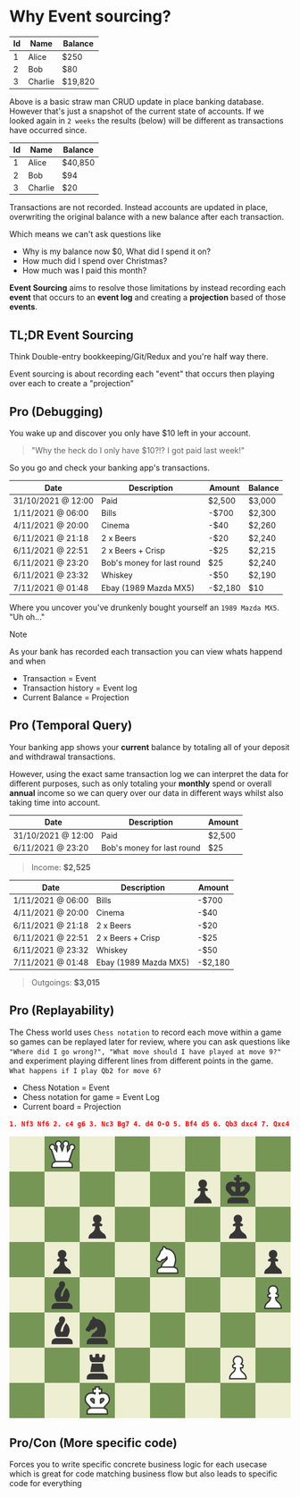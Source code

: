 # Why Event sourcing?

| Id  | Name    | Balance |
| --- | ------- | ------- |
| 1   | Alice   | $250    |
| 2   | Bob     | $80     |
| 3   | Charlie | $19,820 |

Above is a basic straw man CRUD update in place banking database.
However that's just a snapshot of the current state of accounts.
If we looked again in `2 weeks` the results (below) will be different as
transactions have occurred since.

| Id  | Name    | Balance |
| --- | ------- | ------- |
| 1   | Alice   | $40,850 |
| 2   | Bob     | $94     |
| 3   | Charlie | $20     |

Transactions are not recorded. Instead accounts are updated in place,
overwriting the original balance with a new balance after each transaction.

Which means we can't ask questions like

* Why is my balance now $0, What did I spend it on?
* How much did I spend over Christmas?
* How much was I paid this month?

**Event Sourcing** aims to resolve those limitations by
instead recording each **event** that occurs to an **event log**
and creating a **projection** based of those **events**.

## TL;DR Event Sourcing

Think Double-entry bookkeeping/Git/Redux and you're half way there.

Event sourcing is about recording each "event" that occurs then
playing over each to create a "projection"

## Pro (Debugging)

You wake up and discover you only have $10 left in your account.

> "Why the heck do I only have $10?!? I got paid last week!"

So you go and check your banking app's transactions.

| Date               | Description                | Amount  | Balance |
| ------------------ | -------------------------- | ------- | ------- |
| 31/10/2021 @ 12:00 | Paid                       | $2,500  | $3,000  |
| 1/11/2021 @ 06:00  | Bills                      | -$700   | $2,300  |
| 4/11/2021 @ 20:00  | Cinema                     | -$40    | $2,260  |
| 6/11/2021 @ 21:18  | 2 x Beers                  | -$20    | $2,240  |
| 6/11/2021 @ 22:51  | 2 x Beers + Crisp          | -$25    | $2,215  |
| 6/11/2021 @ 23:20  | Bob's money for last round | $25     | $2,240  |
| 6/11/2021 @ 23:32  | Whiskey                    | -$50    | $2,190  |
| 7/11/2021 @ 01:48  | Ebay (1989 Mazda MX5)      | -$2,180 | $10     |

Where you uncover you've drunkenly bought yourself an `1989 Mazda MX5`. "Uh oh..."

> [!NOTE]
> As your bank has recorded each transaction you can view whats happend and when

* Transaction = Event
* Transaction history = Event log
* Current Balance = Projection

## Pro (Temporal Query)

Your banking app shows your **current** balance by totaling
all of your deposit and withdrawal transactions.

However, using the exact same transaction log we can interpret the
data for different purposes, such as only totaling your **monthly** spend
or overall **annual** income so we can query over our data in
different ways whilst also taking time into account.

| Date               | Description                | Amount |
| ------------------ | -------------------------- | ------ |
| 31/10/2021 @ 12:00 | Paid                       | $2,500 |
| 6/11/2021 @ 23:20  | Bob's money for last round | $25    |

> Income: **$2,525**

| Date              | Description           | Amount  |
| ----------------- | --------------------- | ------- |
| 1/11/2021 @ 06:00 | Bills                 | -$700   |
| 4/11/2021 @ 20:00 | Cinema                | -$40    |
| 6/11/2021 @ 21:18 | 2 x Beers             | -$20    |
| 6/11/2021 @ 22:51 | 2 x Beers + Crisp     | -$25    |
| 6/11/2021 @ 23:32 | Whiskey               | -$50    |
| 7/11/2021 @ 01:48 | Ebay (1989 Mazda MX5) | -$2,180 |

> Outgoings: **$3,015**

## Pro (Replayability)

The Chess world uses `Chess notation` to record each move within a game
so games can be replayed later for review, where you can ask questions like
`"Where did I go wrong?", "What move should I have played at move 9?"` and
experiment playing different lines from different points in the game.
`What happens if I play Qb2 for move 6?`

* Chess Notation = Event
* Chess notation for game = Event Log
* Current board = Projection

```JSON
1. Nf3 Nf6 2. c4 g6 3. Nc3 Bg7 4. d4 O-O 5. Bf4 d5 6. Qb3 dxc4 7. Qxc4 c6 8. e4 Nbd7 9. Rd1 Nb6 10. Qc5 Bg4 11. Bg5 Na4 12. Qa3 Nxc3 13. bxc3 Nxe4 14. Bxe7 Qb6 15. Bc4 Nxc3 16. Bc5 Rfe8+ 17. Kf1 Be6 18. Bxb6 Bxc4+ 19. Kg1 Ne2+ 20. Kf1 Nxd4+ 21. Kg1 Ne2+ 22. Kf1 Nc3+ 23. Kg1 axb6 24. Qb4 Ra4 25. Qxb6 Nxd1 26. h3 Rxa2 27. Kh2 Nxf2 28. Re1 Rxe1 29. Qd8+ Bf8 30. Nxe1 Bd5 31. Nf3 Ne4 32. Qb8 b5 33. h4 h5 34. Ne5 Kg7 35. Kg1 Bc5+ 36. Kf1 Ng3+ 37. Ke1 Bb4+ 38. Kd1 Bb3+ 39. Kc1 Ne2+ 40. Kb1 Nc3+ 41. Kc1 Rc2# 0-1
```

![Chess notation](img/chess.jpeg)

## Pro/Con (More specific code)

Forces you to write specific concrete business logic for each usecase which is great for code matching business flow but also leads to specific code for everything
